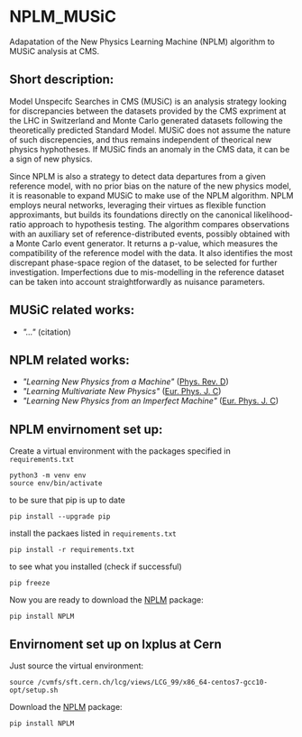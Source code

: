 # NPLM_MUSiC
Adapatation of the New Physics Learning Machine (NPLM) algorithm to MUSiC analysis at CMS.

## Short description:
Model Unspecifc Searches in CMS (MUSiC) is an analysis strategy looking for discrepancies between the datasets provided by the CMS expriment at the LHC in Switzerland and Monte Carlo generated datasets following the theoretically predicted Standard Model. MUSiC does not assume the nature of such discrepencies, and thus remains independent of theorical new physics hyphotheses. If MUSiC finds an anomaly in the CMS data, it can be a sign of new physics.

Since NPLM is also a strategy to detect data departures from a given reference model, with no prior bias on the nature of the new physics model, it is reasonable to expand MUSiC to make use of the NPLM algorithm. NPLM employs neural networks, leveraging their virtues as flexible function approximants, but builds its foundations directly on the canonical likelihood-ratio approach to hypothesis testing. The algorithm compares observations with an auxiliary set of reference-distributed events, possibly obtained with a Monte Carlo event generator. It returns a p-value, which measures the compatibility of the reference model with the data. It also identifies the most discrepant phase-space region of the dataset, to be selected for further investigation. Imperfections due to mis-modelling in the reference dataset can be taken into account straightforwardly as nuisance parameters.

## MUSiC related works:
- *"..."* (citation)

## NPLM related works:
- *"Learning New Physics from a Machine"* ([Phys. Rev. D](https://doi.org/10.1103/PhysRevD.99.015014))
- *"Learning Multivariate New Physics"* ([Eur. Phys. J. C](https://doi.org/10.1140/epjc/s10052-021-08853-y))
- *"Learning New Physics from an Imperfect Machine"* ([Eur. Phys. J. C](https://doi.org/10.1140/epjc/s10052-022-10226-y))

## NPLM envirnoment set up:
Create a virtual environment with the packages specified in `requirements.txt`
  ```
  python3 -m venv env
  source env/bin/activate
  ```
  to be sure that pip is up to date
  ```
  pip install --upgrade pip
  ```
  install the packaes listed in `requirements.txt`
  ```
  pip install -r requirements.txt 
  ```
  to see what you installed (check if successful)
  ```
  pip freeze
  ```
  Now you are ready to download the [NPLM](https://pypi.org/project/NPLM/) package:
  ```
  pip install NPLM
  ```
## Envirnoment set up on lxplus at Cern
  Just source the virtual environment: 
  ```
  source /cvmfs/sft.cern.ch/lcg/views/LCG_99/x86_64-centos7-gcc10-opt/setup.sh
  ```
  Download the [NPLM](https://pypi.org/project/NPLM/) package:
  ```
  pip install NPLM
  ```
